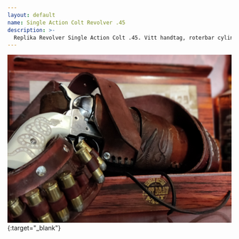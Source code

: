 ```yaml
---
layout: default
name: Single Action Colt Revolver .45
description: >-
  Replika Revolver Single Action Colt .45. Vitt handtag, roterbar cylinder, halvt uppspänd/ helt uppspänd hake. 
---
```

[![Image](/docs/assets/replicas/single-action-colt.45/IMG_20240613_151721_Bokeh.jpg)](/docs/assets/replicas/single-action-colt.45/IMG_20240613_151721_Bokeh.jpg){:target="_blank"}

